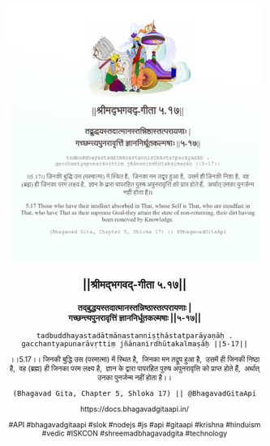 <img src="../../asset/BG_5_17.png"/>
<center><h2>||श्रीमद्‍भगवद्‍-गीता ५.१७||</h2>
<h3>तद्बुद्धयस्तदात्मानस्तन्निष्ठास्तत्परायणाः |<br/>गच्छन्त्यपुनरावृत्तिं ज्ञाननिर्धूतकल्मषाः ||५-१७||</h3>
<pre>tadbuddhayastadātmānastanniṣṭhāstatparāyaṇāḥ .<br/>gacchantyapunarāvṛttiṃ jñānanirdhūtakalmaṣāḥ ||5-17||</pre>
<p>।।5.17।। जिनकी बुद्धि उस (परमात्मा) में स्थित है,  जिनका मन तद्रूप हुआ है,  उसमें ही जिनकी निष्ठा है,  वह (ब्रह्म) ही जिनका परम लक्ष्य है,  ज्ञान के द्वारा पापरहित पुरुष अपुनरावृत्ति को प्राप्त होते हैं,  अर्थात् उनका पुनर्जन्म नहीं होता है।।</p>
<pre>(Bhagavad Gita, Chapter 5, Shloka 17) || @BhagavadGitaApi</pre><p>https://docs.bhagavadgitaapi.in/</p><p>#API #bhagavadgitaapi #slok #nodejs #js #api #gitaapi #krishna #hinduism #vedic #ISKCON #shreemadbhagavadgita #technology</p></center>